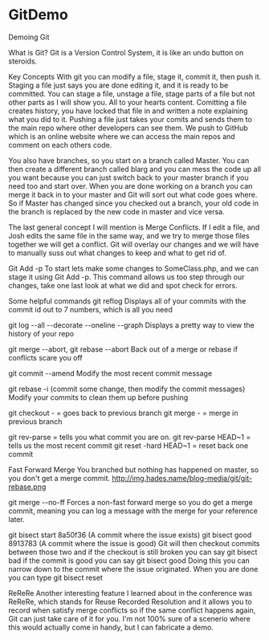 # GitDemo
Demoing Git

What is Git?
Git is a Version Control System, it is like an undo button on steroids. 

Key Concepts
With git you can modify a file, stage it, commit it, then push it. Staging a file just says you are done editing it, and it is ready to be committed.
You can stage a file, unstage a file, stage parts of a file but not other parts as I will show you. All to your hearts content.
Comitting a file creates history, you have locked that file in and written a note explaining what you did to it.
Pushing a file just takes your comits and sends them to the main repo where other developers can see them. We push to GitHub which is an online website
where we can access the main repos and comment on each others code.

You also have branches, so you start on a branch called Master. You can then create a different branch called blarg and you can mess the code up all you want
because you can just switch back to your master branch if you need too and start over. When you are done working on a branch you can merge it back in to your
master and Git will sort out what code goes where. So if Master has changed since you checked out a branch, your old code in the branch is replaced by the new
code in master and vice versa.

The last general concept I will mention is Merge Conflicts. If I edit a file, and Josh edits the same file in the same way, and we try to merge those files
together we will get a conflict. Git will overlay our changes and we will have to manually suss out what changes to keep and what to get rid of.

Git Add -p
To start lets make some changes to SomeClass.php, and we can stage it using Git Add -p. This command allows us too step through our changes,
take one last look at what we did and spot check for errors.


Some helpful commands
git reflog
Displays all of your commits with the commit id out to 7 numbers, which is all you need

git log --all --decorate --oneline --graph
Displays a pretty way to view the history of your repo

git merge --abort, git rebase --abort
Back out of a merge or rebase if conflicts scare you off

git commit --amend 
Modify the most recent commit message

git rebase -i (commit some change, then modify the commit messages)
Modify your commits to clean them up before pushing

git checkout - = goes back to previous branch
git merge -    = merge in previous branch

git rev-parse          = tells you what  commit you are on.
git rev-parse HEAD~1   = tells us the most recent commit
git reset -hard HEAD~1 = reset back one commit

Fast Forward Merge
You branched but nothing has happened on master, so you don't get a merge commit.
http://img.hades.name/blog-media/git/git-rebase.png

git merge --no-ff 
Forces a non-fast forward merge so you do get a merge commit, meaning you can log a message with the merge for
your reference later.


git bisect start 8a50f36 (A commit where the issue exists)
git bisect good 8913783 (A commit where the issue is good)
Git will then checkout commits between those two and if the checkout is still broken you can say
git bisect bad
if the commit is good you can say 
git bisect good
Doing this you can narrow down to the commit where the issue originated.
When you are done you can type git bisect reset

ReReRe
Another interesting feature I learned about in the conference was ReReRe, which stands for Reuse Recorded Resolution and it allows you to record when
satisfy merge conflicts so if the same conflict happens again, Git can just take care of it for you. I'm not 100% sure of a scenerio where this would actually
come in handy, but I can fabricate a demo.